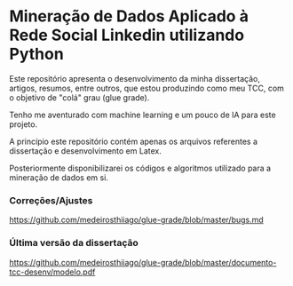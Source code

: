 # Mineração de Dados Aplicado à Rede Social Linkedin utilizando Python

Este repositório apresenta o desenvolvimento da minha dissertação, artigos, resumos, entre outros, que estou produzindo
como meu TCC, com o objetivo de "colá" grau (glue grade).

Tenho me aventurado com machine learning e um pouco de IA para este projeto.

A princípio este repositório contém apenas os arquivos referentes a dissertação e desenvolvimento em Latex.

Posteriormente disponibilizarei os códigos e algoritmos utilizado para a mineração de dados em si.


### Correções/Ajustes

https://github.com/medeirosthiiago/glue-grade/blob/master/bugs.md


### Última versão da dissertação

https://github.com/medeirosthiiago/glue-grade/blob/master/documento-tcc-desenv/modelo.pdf
